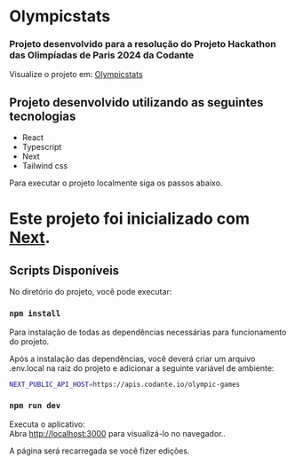 #  Olympicstats
### Projeto desenvolvido para a resolução do Projeto Hackathon das Olimpíadas de Paris 2024 da Codante

Visualize o projeto em: [Olympicstats](https://mp-hackathon-olimpiadas-mu.vercel.app/)

## Projeto desenvolvido utilizando as seguintes tecnologias
  - React
  - Typescript
  - Next
  - Tailwind css

Para executar o projeto localmente siga os passos abaixo.

# Este projeto foi inicializado com [Next](https://nextjs.org/).

## Scripts Disponíveis

No diretório do projeto, você pode executar:

### `npm install`

Para instalação de todas as dependências necessárias para funcionamento do projeto.

Após a instalação das dependências, você deverá criar um arquivo .env.local na raiz do projeto e adicionar a seguinte variável de ambiente:

```bash
NEXT_PUBLIC_API_HOST=https://apis.codante.io/olympic-games
```

### `npm run dev`

Executa o aplicativo:\
Abra [http://localhost:3000](http://localhost:3000) para visualizá-lo no navegador..

A página será recarregada se você fizer edições.
